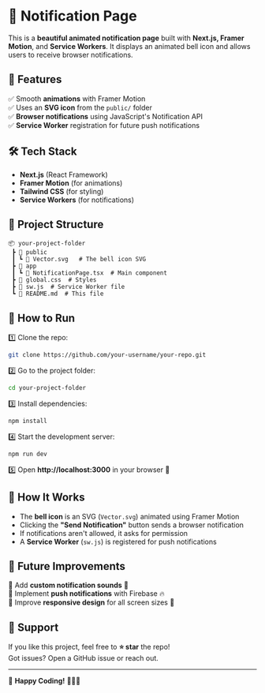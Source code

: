 # 🔔 Notification Page  

This is a **beautiful animated notification page** built with **Next.js, Framer Motion**, and **Service Workers**. It displays an animated bell icon and allows users to receive browser notifications.  

## 🎨 Features  
✅ Smooth **animations** with Framer Motion  
✅ Uses an **SVG icon** from the `public/` folder  
✅ **Browser notifications** using JavaScript's Notification API  
✅ **Service Worker** registration for future push notifications  

## 🛠️ Tech Stack  
- **Next.js** (React Framework)  
- **Framer Motion** (for animations)  
- **Tailwind CSS** (for styling)  
- **Service Workers** (for notifications)  

## 📂 Project Structure  
```
📦 your-project-folder  
 ┣ 📂 public  
 ┃ ┗ 📄 Vector.svg   # The bell icon SVG  
 ┣ 📂 app  
 ┃ ┗ 📄 NotificationPage.tsx  # Main component  
 ┣ 📄 global.css  # Styles  
 ┣ 📄 sw.js  # Service Worker file  
 ┗ 📄 README.md  # This file  
```

## 🚀 How to Run  
1️⃣ Clone the repo:  
```bash
git clone https://github.com/your-username/your-repo.git
```
2️⃣ Go to the project folder:  
```bash
cd your-project-folder
```
3️⃣ Install dependencies:  
```bash
npm install
```
4️⃣ Start the development server:  
```bash
npm run dev
```
5️⃣ Open **http://localhost:3000** in your browser 🎉  

## 📢 How It Works  
- The **bell icon** is an SVG (`Vector.svg`) animated using Framer Motion  
- Clicking the **"Send Notification"** button sends a browser notification  
- If notifications aren't allowed, it asks for permission  
- A **Service Worker** (`sw.js`) is registered for push notifications  

## 🎯 Future Improvements  
🔹 Add **custom notification sounds** 🎵  
🔹 Implement **push notifications** with Firebase 🔥  
🔹 Improve **responsive design** for all screen sizes 📱  

## 💙 Support  
If you like this project, feel free to **⭐ star** the repo!  
Got issues? Open a GitHub issue or reach out.  

---

🚀 **Happy Coding!** 🧑‍💻🔥

